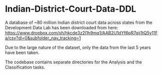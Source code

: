 # Indian-District-Court-Data-DDL

A database of ~80 million Indian district court data across states from the Development Data Lab has been downloaded from here:  
https://www.dropbox.com/sh/hkcde3z2l1h9mq1/AAB2U1dYf6pR7qij1tQ5y11Fa/csv?dl=0&subfolder_nav_tracking=1

Due to the large nature of the dataset, only the data from the last 5 years have been taken.

The codebase contains separate directories for the Analysis and the Classification tasks.
